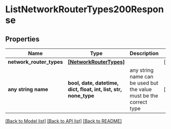 # ListNetworkRouterTypes200Response


## Properties
Name | Type | Description | Notes
------------ | ------------- | ------------- | -------------
**network_router_types** | [**[NetworkRouterTypes]**](NetworkRouterTypes.md) |  | [optional] 
**any string name** | **bool, date, datetime, dict, float, int, list, str, none_type** | any string name can be used but the value must be the correct type | [optional]

[[Back to Model list]](../README.md#documentation-for-models) [[Back to API list]](../README.md#documentation-for-api-endpoints) [[Back to README]](../README.md)



